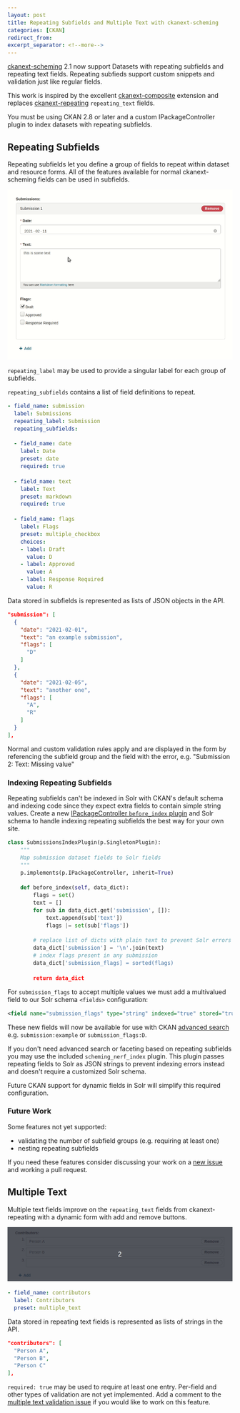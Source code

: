 ```yaml
---
layout: post
title: Repeating Subfields and Multiple Text with ckanext-scheming
categories: [CKAN]
redirect_from:
excerpt_separator: <!--more-->
---
```


[ckanext-scheming](https://github.com/ckan/ckanext-scheming) 2.1
now support Datasets with repeating subfields and repeating text fields.
Repeating subfieds support custom snippets and validation just like regular fields.

This work is inspired by the excellent [ckanext-composite](https://github.com/EnviDat/ckanext-composite)
extension and replaces [ckanext-repeating](https://github.com/open-data/ckanext-repeating) `repeating_text`
fields.

You must be using CKAN 2.8 or later and a custom IPackageController plugin to index datasets with repeating
subfields.

<!--more-->

## Repeating Subfields

Repeating subfields let you define a group of fields to repeat within dataset and resource forms.
All of the features available for normal ckanext-scheming fields can be used in subfields.

![ckanext-scheming repeating fields](/images/repeating_subfields.gif)

`repeating_label` may be used to provide a singular label for each group of subfields.

`repeating_subfields` contains a list of field definitions to repeat.

```yaml
- field_name: submission
  label: Submissions
  repeating_label: Submission
  repeating_subfields:

  - field_name: date
    label: Date
    preset: date
    required: true

  - field_name: text
    label: Text
    preset: markdown
    required: true

  - field_name: flags
    label: Flags
    preset: multiple_checkbox
    choices:
    - label: Draft
      value: D
    - label: Approved
      value: A
    - label: Response Required
      value: R
```

Data stored in subfields is represented as lists of JSON objects in the API.

```json
"submission": [
  {
    "date": "2021-02-01",
    "text": "an example submission",
    "flags": [
      "D"
    ]
  },
  {
    "date": "2021-02-05",
    "text": "another one",
    "flags": [
      "A",
      "R"
    ]
  }
],
```

Normal and custom validation rules apply and are displayed in the form by referencing the subfield
group and the field with the error, e.g. "Submission 2: Text: Missing value"

### Indexing Repeating Subfields

Repeating subfields can't be indexed in Solr with CKAN's default schema and indexing code since
they expect extra fields to contain simple string values. Create a new
[IPackageController `before_index` plugin](https://docs.ckan.org/en/2.9/extensions/plugin-interfaces.html?#ckan.plugins.interfaces.IPackageController.before_index)
and Solr schema to handle indexing repeating subfields the best way for your own site.

```python
class SubmissionsIndexPlugin(p.SingletonPlugin):
    """
    Map submission dataset fields to Solr fields
    """
    p.implements(p.IPackageController, inherit=True)

    def before_index(self, data_dict):
        flags = set()
        text = []
        for sub in data_dict.get('submission', []):
            text.append(sub['text'])
            flags |= set(sub['flags'])

        # replace list of dicts with plain text to prevent Solr errors
        data_dict['submission'] = '\n'.join(text)
        # index flags present in any submission
        data_dict['submission_flags] = sorted(flags)

        return data_dict
```

For `submission_flags` to accept multiple values we must add a multivalued field to our Solr schema
`<fields>` configuration:

```xml
<field name="submission_flags" type="string" indexed="true" stored="true" multiValued="true"/>
```

These new fields will now be available for use with CKAN
[advanced search](https://docs.ckan.org/en/2.9/user-guide.html#advanced-search) e.g.
`submission:example` or `submission_flags:D`.

If you don't need advanced search or faceting based on repeating subfields you may use the included
`scheming_nerf_index` plugin. This plugin passes repeating fields to Solr as JSON strings to prevent
indexing errors instead and doesn't require a customized Solr schema.

Future CKAN support for dynamic fields in Solr will simplify this required configuration.

### Future Work

Some features not yet supported:
 - validating the number of subfield groups (e.g. requiring at least one)
 - nesting repeating subfields

If you need these features consider discussing your work on a
[new issue](https://github.com/ckan/ckanext-scheming/issues/new) and working a pull request.


## Multiple Text

Multiple text fields improve on the `repeating_text` fields from ckanext-repeating with a dynamic form
with add and remove buttons.

![ckanext-scheming multiple_text](/images/multiple_text.gif)

```yaml
- field_name: contributors
  label: Contributors
  preset: multiple_text
```

Data stored in repeating text fields is represented as lists of strings in the API.

```json
"contributors": [
  "Person A",
  "Person B",
  "Person C"
],
```

`required: true` may be used to require at least one entry. Per-field and other types of
validation are not yet implemented. Add a comment to the
[multiple text validation issue](https://github.com/ckan/ckanext-scheming/issues/276)
if you would like to work on this feature.
